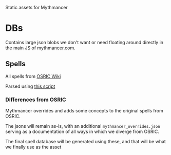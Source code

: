 Static assets for Mythmancer

# DBs

Contains large json blobs we don't want or need floating around directly in the main JS of
mythmancer.com.

## Spells

All spells from [OSRIC Wiki](https://osricwiki.presgas.name/doku.php?id=osric:chapter2)

Parsed using [this script](https://github.com/mythmancer/mythmancer.github.io/blob/main/scripts/parse_spells_html.py)

### Differences from OSRIC

Mythmancer overrides and adds some concepts to the original spells from OSRIC.

The jsons will remain as-is, with an additional `mythmancer_overrides.json` serving
as a documentation of all ways in which we diverge from OSRIC.

The final spell database will be generated using these, and that will be what we finally use as
the asset
